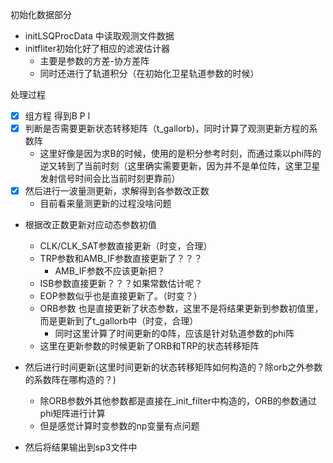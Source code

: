 初始化数据部分
* initLSQProcData 中读取观测文件数据
* initfliter初始化好了相应的滤波估计器 
  * 主要是参数的方差-协方差阵
  * 同时还进行了轨道积分（在初始化卫星轨道参数的时候）

处理过程
- [x] 组方程 得到B P l
- [x] 判断是否需要更新状态转移矩阵（t_gallorb)，同时计算了观测更新方程的系数阵
  * 这里好像是因为求B的时候，使用的是积分参考时刻，而通过乘以phi阵的逆又转到了当前时刻（这里确实需要更新，因为并不是单位阵，这里卫星发射信号时间会比当前时刻更靠前）
- [x] 然后进行一波量测更新，求解得到各参数改正数 
  * 目前看来量测更新的过程没啥问题



* 根据改正数更新对应动态参数初值
  * CLK/CLK_SAT参数直接更新（时变，合理）
  * TRP参数和AMB_IF参数直接更新了？？？
    * AMB_IF参数不应该更新把？
  * ISB参数直接更新？？？如果常数估计呢？
  * EOP参数似乎也是直接更新了。（时变？）
  * ORB参数 也是直接更新了状态参数，这里不是将结果更新到参数初值里，而是更新到了t_gallorb中（时变，合理）
    * 同时这里计算了时间更新的Φ阵，应该是针对轨道参数的phi阵
  * 这里在更新参数的时候更新了ORB和TRP的状态转移矩阵
* 然后进行时间更新(这里时间更新的状态转移矩阵如何构造的？除orb之外参数的系数阵在哪构造的？)
  * 除ORB参数外其他参数都是直接在_init_filter中构造的，ORB的参数通过phi矩阵进行计算
  * 但是感觉计算时变参数的np变量有点问题

* 然后将结果输出到sp3文件中


